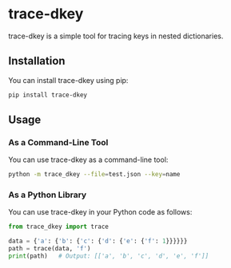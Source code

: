 # trace-dkey

trace-dkey is a simple tool for tracing keys in nested dictionaries.

## Installation

You can install trace-dkey using pip:


```bash
pip install trace-dkey
```

## Usage

### As a Command-Line Tool
You can use trace-dkey as a command-line tool:

```bash
python -m trace_dkey --file=test.json --key=name
```

### As a Python Library

You can use trace-dkey in your Python code as follows:

```python
from trace_dkey import trace

data = {'a': {'b': {'c': {'d': {'e': {'f': 1}}}}}}
path = trace(data, 'f')
print(path)   # Output: [['a', 'b', 'c', 'd', 'e', 'f']]
``` 







